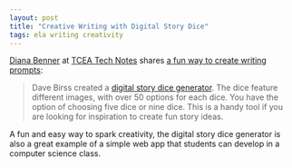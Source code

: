 ```yaml
---
layout: post
title: "Creative Writing with Digital Story Dice"
tags: ela writing creativity
---
```


[Diana Benner](https://twitter.com/diben) at [TCEA Tech Notes](https://blog.tcea.org) shares [a fun way to create writing prompts](https://blog.tcea.org/story-dice/):

>Dave Birss created a [digital story dice generator](https://davebirss.com/storydice/). The dice feature different images, with over 50 options for each dice. You have the option of choosing five dice or nine dice. This is a handy tool if you are looking for inspiration to create fun story ideas.

A fun and easy way to spark creativity, the digital story dice generator is also a great example of a simple web app that students can develop in a computer science class.
